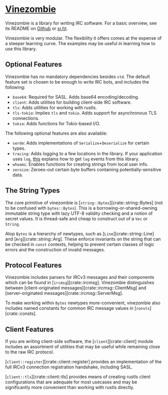 # [Vinezombie](https://github.com/vinezombie/vinezombie)

Vinezombie is a library for writing IRC software.
For a basic overview, see its README
on [Github](https://github.com/vinezombie/vinezombie#readme)
or [sr.ht](https://git.sr.ht/~daemoness/vinezombie).

Vinezombie is very modular.
The flexibility it offers comes at the expense of a steeper learning curve.
The examples may be useful in learning how to use this library.

## Optional Features

Vinezombie has no mandatory dependencies besides `std`.
The default feature set is chosen to be enough to write IRC bots,
and includes the following:

* `base64`: Required for SASL.
Adds base64 encoding/decoding.
* `client`:
Adds utilities for building client-side IRC software.
* `tls`:
Adds utilities for working with rustls.
* `tls-tokio`: Implies `tls` and `tokio`.
Adds support for asynchronous TLS connections.
* `tokio`:
Adds functions for Tokio-based I/O.

The following optional features are also available:

* `serde`:
Adds implementations of `Serialize`+`Deserialize` for certain types.
* `tracing`:
Adds logging to a few locations in the library.
If your application uses `log`,
[this](https://docs.rs/tracing/0.1/tracing/#emitting-log-records)
explains how to get `log` events from this library.
* `whoami`:
Enables functions for creating strings from local user info.
* `zeroize`:
Zeroes-out certain byte buffers containing potentially-sensitive data.

## The String Types

The core primitive of vinezombie is [`string::Bytes`][crate::string::Bytes]
(not to be confused with `bytes::Bytes`).
This is a borrowing-or-shared-owning immutable string type with
lazy UTF-8 validity checking and a notion of secret values.
It is thread-safe and cheap to construct out of a `Vec` or `String`.

Atop `Bytes` is a hierarchy of newtypes,
such as [`Line`][crate::string::Line] and [`Arg`][crate::string::Arg].
These enforce invariants on the string that can be checked in
`const` contexts, helping to prevent certain classes of logic errors and
the construction of invalid messages.

## Protocol Features

Vinezombie includes parsers for IRCv3 messages and their components
which can be found in [`ircmsg`][crate::ircmsg].
Vinezombie distinguishes between
[client-originated messages][crate::ircmsg::ClientMsg]
and [server-originated messages][crate::ircmsg::ServerMsg].

To make working within `Bytes` newtypes more-convenient,
vinezombie also includes named constants for common IRC message values in
[`consts`][crate::consts].

## Client Features

If you are writing client-side software,
the [`client`][crate::client] module includes an assortment of utilities
that may be useful while remaining close to the raw IRC protocol.

[`client::register`][crate::client::register] provides an implementation
of the full IRCv3 connection registration handshake, including SASL.

[`client::tls`][crate::client::tls] provides means of creating
rustls client configurations that are adequate for most usecases
and may be significantly more convenient than working with rustls directly.
